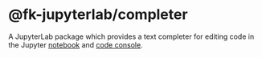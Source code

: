 # @fk-jupyterlab/completer

A JupyterLab package which provides a text completer for editing code in the Jupyter [notebook](../notebook) and [code console](../console).
